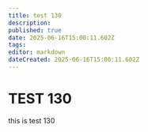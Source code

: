 ```yaml
---
title: test 130
description: 
published: true
date: 2025-06-16T15:00:11.602Z
tags: 
editor: markdown
dateCreated: 2025-06-16T15:00:11.602Z
---
```


# TEST 130
this is test 130
